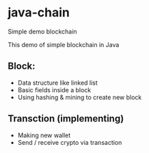 # java-chain
Simple demo blockchain

This demo of simple blockchain in Java
## Block:
+ Data structure like linked list
+ Basic fields inside a block
+ Using hashing & mining to create new block

## Transction (implementing)
+ Making new wallet
+ Send / receive crypto via transaction
